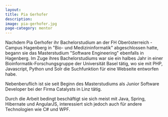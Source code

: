```yaml
---
layout:
title: Pia Gerhofer
description: 
image: pia-gerhofer.jpg
page-category: mentor
---
```


Nachdem Pia Gerhofer ihr Bachelorstudium an der FH Oberösterreich - Campus Hagenberg in "Bio- und Medizininformatik" abgeschlossen hatte, begann sie das Masterstudium "Software Engineering" ebenfalls in Hagenberg. Im Zuge ihres Bachelorstudiums war sie ein halbes Jahr in einer Bioinformatik-Forschungsgruppe der Universität Basel tätig, wo sie mit PHP, Javascript, Python und Solr die Suchfunktion für eine Webseite entworfen habe.

Nebenberuflich ist sie seit Beginn des Masterstudiums als Junior Software Developer bei der Firma Catalysts in Linz tätig. 

Durch die Arbeit bedingt beschäftigt sie sich meist mit Java, Spring, Hibernate und AngularJS, interessiert sich jedoch auch für andere Technologien wie C# und WPF. 
